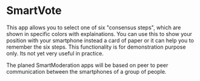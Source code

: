 # SmartVote
This app allows you to select one of six "consensus steps", which are shown in specific colors with explainations. You can use this to show your position with your smartphone instead a card of paper or it can help you to remember the six steps. This functionality is for demonstration purpose only. Its not yet very useful in practice. 

The planed SmartModeration apps will be based on peer to peer communication between the smartphones of a group of people.
